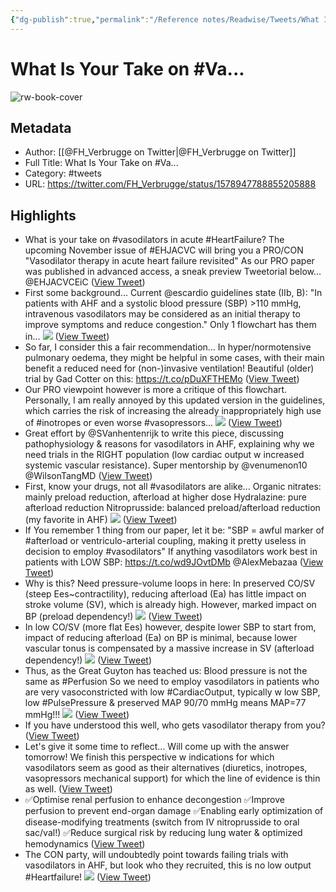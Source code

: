 ```yaml
---
{"dg-publish":true,"permalink":"/Reference notes/Readwise/Tweets/What Is Your Take on #Va.../"}
---
```


# What Is Your Take on #Va...

![rw-book-cover](https://pbs.twimg.com/profile_images/1205967698640998403/qfXOiZCt.jpg)

## Metadata
- Author: [[@FH_Verbrugge on Twitter\|@FH_Verbrugge on Twitter]]
- Full Title: What Is Your Take on #Va...
- Category: #tweets
- URL: https://twitter.com/FH_Verbrugge/status/1578947788855205888

## Highlights
- What is your take on #vasodilators in acute #HeartFailure? The upcoming November issue of #EHJACVC will bring you a PRO/CON "Vasodilator therapy in acute heart failure revisited"
  As our PRO paper was published in advanced access, a sneak preview Tweetorial below...
  @EHJACVCEiC ([View Tweet](https://twitter.com/FH_Verbrugge/status/1578947788855205888))
- First some background...
  Current @escardio guidelines state (IIb, B): "In patients with AHF and a systolic blood pressure (SBP) >110 mmHg, intravenous vasodilators may be considered as an initial therapy to improve symptoms and reduce congestion."
  Only 1 flowchart has them in... 
  ![](https://pbs.twimg.com/media/Fel8xnbWAAYlXat.png) ([View Tweet](https://twitter.com/FH_Verbrugge/status/1578947795033427968))
- So far, I consider this a fair recommendation... In hyper/normotensive pulmonary oedema, they might be helpful in some cases, with their main benefit a reduced need for (non-)invasive ventilation!
  Beautiful (older) trial by Gad Cotter on this: https://t.co/pDuXFTHEMo ([View Tweet](https://twitter.com/FH_Verbrugge/status/1578947799219339265))
- Our PRO viewpoint however is more a critique of this flowchart. Personally, I am really annoyed by this updated version in the guidelines, which carries the risk of increasing the already inappropriately high use of #inotropes or even worse #vasopressors... 
  ![](https://pbs.twimg.com/media/Fel_C2dWYAAbJNa.png) ([View Tweet](https://twitter.com/FH_Verbrugge/status/1578947805254909952))
- Great effort by @SVanhentenrijk to write this piece, discussing pathophysiology & reasons for vasodilators in AHF, explaining why we need trials in the RIGHT population (low cardiac output w increased systemic vascular resistance).
  Super mentorship by @venumenon10 @WilsonTangMD ([View Tweet](https://twitter.com/FH_Verbrugge/status/1578947809763815425))
- First, know your drugs, not all #vasodilators are alike...
  Organic nitrates: mainly preload reduction, afterload at higher dose
  Hydralazine: pure afterload reduction
  Nitroprusside: balanced preload/afterload reduction (my favorite in AHF) 
  ![](https://pbs.twimg.com/media/FemCAjwWQAEIL85.png) ([View Tweet](https://twitter.com/FH_Verbrugge/status/1578947815824592896))
- If You remember 1 thing from our paper, let it be: "SBP = awful marker of #afterload or ventriculo-arterial coupling, making it pretty useless in decision to employ #vasodilators"
  If anything vasodilators work best in patients with LOW SBP: https://t.co/wd9JOvtDMb @AlexMebazaa ([View Tweet](https://twitter.com/FH_Verbrugge/status/1578947820161478657))
- Why is this? Need pressure-volume loops in here:
  In preserved CO/SV (steep Ees~contractility), reducing afterload (Ea) has little impact on stroke volume (SV), which is already high. However, marked impact on BP (preload dependency!) 
  ![](https://pbs.twimg.com/media/FemF8KaXEAAH9k4.png) ([View Tweet](https://twitter.com/FH_Verbrugge/status/1578947827564433408))
- In low CO/SV (more flat Ees) however, despite lower SBP to start from, impact of reducing afterload (Ea) on BP is minimal, because lower vascular tonus is compensated by a massive increase in SV (afterload dependency!) 
  ![](https://pbs.twimg.com/media/FemGXMuWAAACWj-.png) ([View Tweet](https://twitter.com/FH_Verbrugge/status/1578947834258128896))
- Thus, as the Great Guyton has teached us:
  Blood pressure is not the same as #Perfusion
  So we need to employ vasodilators in patients who are very vasoconstricted with low #CardiacOutput, typically w low SBP, low #PulsePressure & preserved MAP
  90/70 mmHg means MAP=77 mmHg!!! 
  ![](https://pbs.twimg.com/media/FemGzYLXEAA3c76.jpg) ([View Tweet](https://twitter.com/FH_Verbrugge/status/1578947841464012800))
- If you have understood this well, who gets vasodilator therapy from you? ([View Tweet](https://twitter.com/FH_Verbrugge/status/1578947868127555584))
- Let's give it some time to reflect... Will come up with the answer tomorrow!
  We finish this perspective w indications for which vasodilators seem as good as their alternatives (diuretics, inotropes, vasopressors mechanical support) for which the line of evidence is thin as well. ([View Tweet](https://twitter.com/FH_Verbrugge/status/1578947871641960448))
- ✅Optimise renal perfusion to enhance decongestion
  ✅Improve perfusion to prevent end-organ damage
  ✅Enabling early optimization of disease-modifying treatments (switch from IV nitroprusside to oral sac/val!)
  ✅Reduce surgical risk by reducing lung water & optimized hemodynamics ([View Tweet](https://twitter.com/FH_Verbrugge/status/1578947875190415360))
- The CON party, will undoubtedly point towards failing trials with vasodilators in AHF, but look who they recruited, this is no low output #Heartfailure! 
  ![](https://pbs.twimg.com/media/FemMOVJXwAAmcLN.png) ([View Tweet](https://twitter.com/FH_Verbrugge/status/1578947881180233729))
